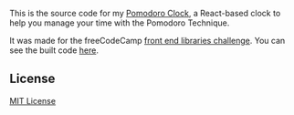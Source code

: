 This is the source code for my [Pomodoro Clock](https://edkerforne.github.io/pomodoro-clock/), a React-based clock to help you manage your time with the Pomodoro Technique.

It was made for the freeCodeCamp [front end libraries challenge](https://www.freecodecamp.org/learn/front-end-libraries/front-end-libraries-projects/build-a-pomodoro-clock). You can see the built code [here](https://github.com/edkerforne/pomodoro-clock/tree/gh-pages).

## License

[MIT License](https://github.com/edkerforne/pomodoro-clock/blob/master/LICENSE.md)
